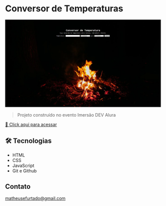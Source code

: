 # Conversor de Temperaturas 

![preview](./.github/preview.png)


> Projeto construído no evento Imersão DEV Alura

[🔗 Click aqui para acessar](https://matheusfurts.github.io/conversor-temperatura/)

## 🛠 Tecnologias

- HTML
- CSS
- JavaScript
- Git e Github

## Contato

matheusefurtado@gmail.com